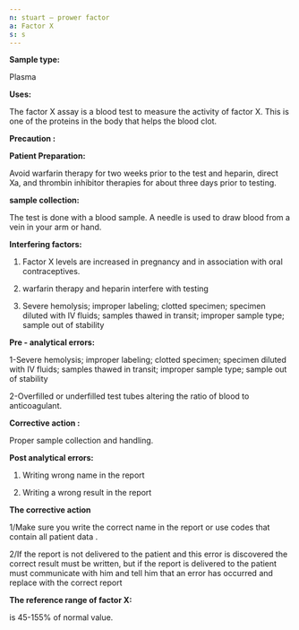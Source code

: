 ```yaml
---
n: stuart – prower factor
a: Factor X
s: s
---
```


 
__Sample type:__

Plasma 

__Uses:__

The factor X assay is a blood test to measure the activity of factor X. This is one of the proteins in the body that helps the blood clot.

__Precaution :__

__Patient Preparation:__

Avoid warfarin therapy for two weeks prior to the test and heparin, direct Xa, and thrombin inhibitor therapies for about three days prior to testing.

__sample collection:__ 

The test is done with a blood sample. A needle is used to draw blood from a vein in your arm or hand.

__Interfering factors:__

1.	Factor X levels are increased in pregnancy and in association with oral contraceptives.

2.	warfarin therapy and heparin interfere with testing 

3.	Severe hemolysis; improper labeling; clotted specimen; specimen diluted with IV fluids; samples thawed in transit; improper sample type; sample out of stability

__Pre - analytical errors:__

1-Severe hemolysis; improper labeling; clotted specimen; specimen diluted with IV fluids; samples thawed in transit; improper sample type; sample out of stability

2-Overfilled or underfilled test tubes altering the ratio of blood to anticoagulant.

__Corrective action :__

Proper sample collection and handling.

__Post analytical errors:__

1.	Writing wrong name in the report

2.	Writing a wrong result in the report

__The corrective action__

1/Make sure you write the correct name in the report or use codes that  contain all patient data . 

2/If the report is not delivered to the patient and this error is discovered the correct result must be written, but if the report is delivered to the patient must communicate with him and tell him that an error has occurred and replace with the correct report

__The reference range of factor X:__ 

is 45-155% of normal value.